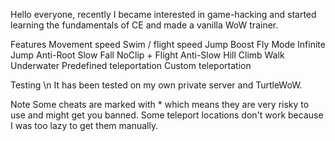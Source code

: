 Hello everyone,
recently I became interested in game-hacking and started learning the fundamentals of CE and made a vanilla WoW trainer.

Features
Movement speed
Swim / flight speed
Jump Boost
Fly Mode
Infinite Jump
Anti-Root
Slow Fall
NoClip + Flight
Anti-Slow
Hill Climb
Walk Underwater
Predefined teleportation
Custom teleportation

Testing \n
It has been tested on my own private server and TurtleWoW.

Note
Some cheats are marked with * which means they are very risky to use and might get you banned.
Some teleport locations don't work because I was too lazy to get them manually.
